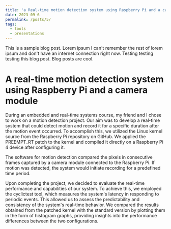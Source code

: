 ```yaml
---
title: 'a Real-time motion detection system using Raspberry Pi and a camera module'
date: 2023-09-6
permalink: /posts/5/
tags:
  - tools
  - presentations
---
```


This is a sample blog post. Lorem ipsum I can't remember the rest of lorem ipsum and don't have an internet connection right now. Testing testing testing this blog post. Blog posts are cool.

A real-time motion detection system using Raspberry Pi and a camera module
======
During an embedded and real-time systems course, my friend and I chose to work on a motion detection project. Our aim was to develop a real-time system that could detect motion and record it for a specific duration after the motion event occurred. To accomplish this, we utilized the Linux kernel source from the Raspberry Pi repository on GitHub. We applied the PREEMPT_RT patch to the kernel and compiled it directly on a Raspberry Pi 4 device after configuring it. 

The software for motion detection compared the pixels in consecutive frames captured by a camera module connected to the Raspberry Pi. If motion was detected, the system would initiate recording for a predefined time period.

Upon completing the project, we decided to evaluate the real-time performance and capabilities of our system. To achieve this, we employed the cyclictest tool, which measures the system's latency in responding to periodic events. This allowed us to assess the predictability and consistency of the system's real-time behavior. We compared the results obtained from the patched kernel with the standard version by plotting them in the form of histogram graphs, providing insights into the performance differences between the two configurations.